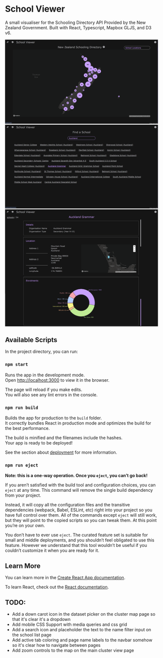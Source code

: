 # School Viewer

A small visualiser for the Schooling Directory API Provided by the New Zealand Government.
Built with React, Typescript, Mapbox GLJS, and D3 v6.

![Map View](screenshot1.png?raw=true "Map View")
![School Search](screenshot2.png?raw=true "School Search")
![School View](screenshot3.png?raw=true "School View")

## Available Scripts

In the project directory, you can run:

### `npm start`

Runs the app in the development mode.\
Open [http://localhost:3000](http://localhost:3000) to view it in the browser.

The page will reload if you make edits.\
You will also see any lint errors in the console.

### `npm run build`

Builds the app for production to the `build` folder.\
It correctly bundles React in production mode and optimizes the build for the best performance.

The build is minified and the filenames include the hashes.\
Your app is ready to be deployed!

See the section about [deployment](https://facebook.github.io/create-react-app/docs/deployment) for more information.

### `npm run eject`

**Note: this is a one-way operation. Once you `eject`, you can’t go back!**

If you aren’t satisfied with the build tool and configuration choices, you can `eject` at any time. This command will remove the single build dependency from your project.

Instead, it will copy all the configuration files and the transitive dependencies (webpack, Babel, ESLint, etc) right into your project so you have full control over them. All of the commands except `eject` will still work, but they will point to the copied scripts so you can tweak them. At this point you’re on your own.

You don’t have to ever use `eject`. The curated feature set is suitable for small and middle deployments, and you shouldn’t feel obligated to use this feature. However we understand that this tool wouldn’t be useful if you couldn’t customize it when you are ready for it.

## Learn More

You can learn more in the [Create React App documentation](https://facebook.github.io/create-react-app/docs/getting-started).

To learn React, check out the [React documentation](https://reactjs.org/).


## TODO:

- Add a down carot icon in the dataset picker on the cluster map page so that it's clear it's a dropdown
- Add mobile CSS Support with media queries and css grid 
- Add a search icon and placeholder the text to the name filter input on the school list page
- Add active tab coloring and page name labels to the navbar somehow so it's clear how to navigate between pages
- Add zoom controls to the map on the main cluster view page